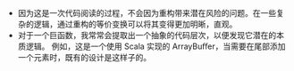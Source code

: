

* 因为这是一次代码阅读的过程，不会因为重构带来潜在风险的问题。在一些复杂的逻辑，通过重构的等价变换可以将其变得更加明晰，直观。
* 对于一个巨函数，我常常会提取出一个抽象的代码层次，以便发现它潜在的本质逻辑。
例如，这是一个使用 Scala 实现的 ArrayBuﬀer，当需要在尾部添加一个元素时，既有的设计是这样子的。

